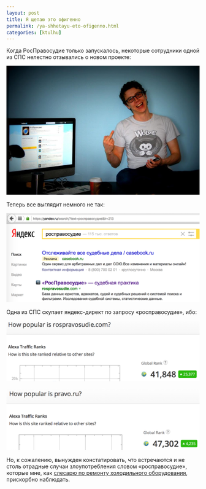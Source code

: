 ```yaml
---
layout: post
title: Я щетаю это офигенно
permalink: /ya-shhetayu-eto-ofigenno.html
categories: [ktulhu]
---
```



		
Когда РосПравосудие только запускалось, некоторые сотрудники одной из СПС нелестно отзывались о новом проекте:



![_config.yml](/images/ktulhu/ya-shhetayu-eto-ofigenno-1.jpg)



Теперь все выглядит немного не так:



![_config.yml](/images/ktulhu/ya-shhetayu-eto-ofigenno-2.jpg)



Одна из СПС скупает яндекс-директ по запросу &#171;росправосудие&#187;, ибо:



![_config.yml](/images/ktulhu/ya-shhetayu-eto-ofigenno-3.jpg)




![_config.yml](/images/ktulhu/ya-shhetayu-eto-ofigenno-4.jpg)



Но, к сожалению, вынужден констатировать, что встречаются и не столь отрадные случаи злоупотребления словом &#171;росправосудие&#187;, которые мне, как <a href="https://uncheckorg.wordpress.com/2016/02/03/xolodilnik-i-fsb/">слесарю по ремонту холодильного оборудования</a>, прискорбно наблюдать.

			